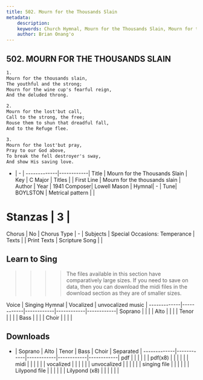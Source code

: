 ```yaml
---
title: 502. Mourn for the Thousands Slain
metadata:
    description: 
    keywords: Church Hymnal, Mourn for the Thousands Slain, Mourn for the thousands slain, 
    author: Brian Onang'o
---
```



## 502. MOURN FOR THE THOUSANDS SLAIN

```txt
1.
Mourn for the thousands slain, 
The youthful and the strong; 
Mourn for the wine cup's fearful reign, 
And the deluded throng. 

2.
Mourn for the lost'but call, 
Call to the strong, the free; 
Rouse them to shun that dreadful fall, 
And to the Refuge flee. 

3.
Mourn for the lost'but pray, 
Pray to our God above, 
To break the fell destroyer's sway, 
And show His saving love.
```

- |   -  |
-------------|------------|
Title | Mourn for the Thousands Slain |
Key | C Major |
Titles |  |
First Line | Mourn for the thousands slain |
Author | 
Year | 1941
Composer| Lowell Mason |
Hymnal|  - |
Tune| BOYLSTON |
Metrical pattern | |
# Stanzas | 3 |
Chorus | No |
Chorus Type | - |
Subjects | Special Occasions: Temperance |
Texts |  |
Print Texts | 
Scripture Song |  |
  
## Learn to Sing

>>>> The files available in this section have comparatively large sizes. If you need to save on data, then you can download the midi files in the download section as they are of smaller sizes.

Voice |  Singing Hymnal | Vocalized | unvocalized music |
-------------|------------|------------|------------|------------|
Soprano | | | |
Alto | | | |
Tenor | | | |
Bass | | | |
Choir | | | |

## Downloads

- |  Soprano | Alto | Tenor | Bass | Choir | Separated |
-------------|------------|------------|------------|------------|
pdf | | | | | |
pdf(x8) | | | | | |
midi | | | | | |
vocalized | | | | | |
unvocalized | | | | | |
singing file | | | | | |
Lilypond file | | | | | |
Lilypond (x8) | | | | | |
  